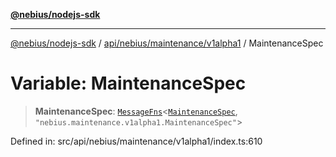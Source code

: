 [**@nebius/nodejs-sdk**](../../../../../README.md)

***

[@nebius/nodejs-sdk](../../../../../README.md) / [api/nebius/maintenance/v1alpha1](../README.md) / MaintenanceSpec

# Variable: MaintenanceSpec

> **MaintenanceSpec**: [`MessageFns`](../../../../../runtime/protos/core/interfaces/MessageFns.md)\<[`MaintenanceSpec`](../interfaces/MaintenanceSpec.md), `"nebius.maintenance.v1alpha1.MaintenanceSpec"`\>

Defined in: src/api/nebius/maintenance/v1alpha1/index.ts:610
